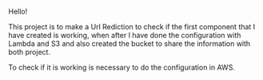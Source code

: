 Hello!

This project is to make a Url Rediction to check if the first 
component that I have created is working, when after I have done 
the configuration with Lambda and S3 and also created the bucket 
to share the information with both project.

To check if it is working is necessary to do the configuration in AWS.

